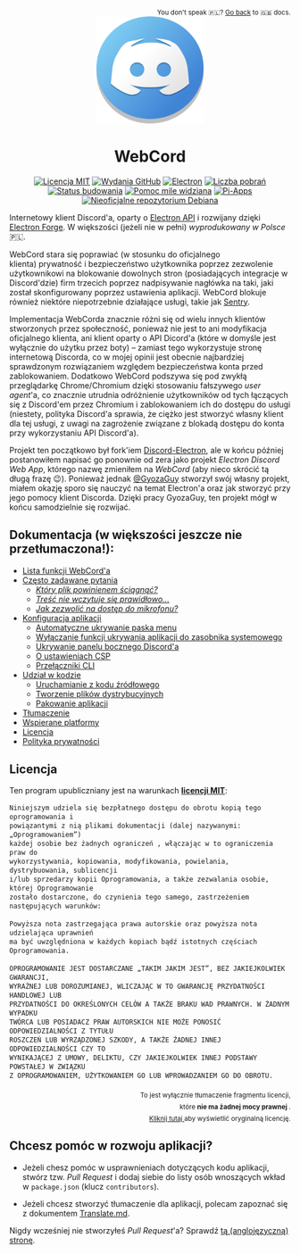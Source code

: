 <!--
  Jeżeli jesteś wstanie to przeczytać, to pewnie jedyne co tu zobaczysz poniżej, to jakaś
  niezrozumiała mieszanina tekstu i HTML. Dlatego dodałem do tego nieco "komentarzy",
  aby urozmaicić Ci czytanie tego w Notepadzie. Teraz jest to niezrozumiała mieszanina tekstu,
  HTML i irytujących komentarzy HTML ;).
 -->
<div align='right'>
<sub>
  You don't speak 🇵🇱️? <a href='../Readme.md'>Go back</a> to 🇬🇧️ docs.
</sub>
</div>
<div align='center'>
<a href='https://github.com/SpacingBat3/WebCord'> <img src='../../sources/assets/icons/app.png' width='192px'> </a> 
<h1>WebCord</h1>

<!--
                                 ______________________
                                /                      \ Ikonka stworzona przeze mnie
                                |                      | (NIE JEST KRADZIONA! :P)
                                |                      |
                                |     /--\____/--\     |
                                |    /   _    _   \    |
                                |   /   (_)  (_)   \   |
                                |  |     ______     |  |
                                |   \___/      \___/   |
                                |                      |
                                |                 \    |
                                \__________________\   |
                                                    \  |
                                                      \|
                                                        
						     
————————————————————————————————————— W e b C o r d —————————————————————————————————————

		       MIT • Electron • Pomoc mile widziana • Pi Apps • Repozytorium Debiana
-->

[![Licencja MIT](https://img.shields.io/github/license/SpacingBat3/WebCord?label=Licencja)](../../LICENSE)
[![Wydania GitHub](https://img.shields.io/github/release/SpacingBat3/electron-discord-webapp.svg?label=Wydania)](https://github.com/SpacingBat3/WebCord/tags)
[![Electron](https://img.shields.io/github/package-json/dependency-version/SpacingBat3/WebCord/dev/electron?color=%236CB2BF&label=Electron)](https://www.electronjs.org/)
[![Liczba pobrań](https://img.shields.io/github/downloads/SpacingBat3/electron-discord-webapp/total.svg?label=Pobrania&color=%236586B3)](https://github.com/SpacingBat3/releases)
[![Status budowania](https://img.shields.io/github/workflow/status/SpacingBat3/WebCord/Run%20tests?label=Budowanie&logo=github)](../../../actions/workflows/build.yml)
[![Pomoc mile widziana](https://img.shields.io/badge/Pomoc-mile%20widziana-brightgreen.svg)](#want-to-contribute-to-my-project)
[![Pi-Apps](https://badgen.net/badge/W%20Pi-Apps%3F/Tak!/c51a4a?icon=https://raw.githubusercontent.com/Botspot/pi-apps/master/icons/vector/logo.svg)](https://github.com/Botspot/pi-apps)
[![Nieoficjalne repozytorium Debiana](https://img.shields.io/endpoint?url=https%3A%2F%2Frunkit.io%2Fspacingbat3%2Fwebcord-debian-badge%2Fbranches%2Fmaster&label=Nieoficjalne)](https://itai-nelken.github.io/Webcord_debian-repo/)

</div>

<!-- ———————————————————————————————————————————————————————————————————————————————— -->

Internetowy klient Discord'a, oparty o [Electron API](https://github.com/electron/electron) i
rozwijany dzięki [Electron Forge](https://github.com/electron-userland/electron-forge).
W większości (jeżeli nie w pełni) *wyprodukowany w Polsce* 🇵🇱️.

WebCord stara się poprawiać (w stosunku do oficjalnego klienta) prywatność i bezpieczeństwo użytkownika poprzez
zezwolenie użytkownikowi na blokowanie dowolnych stron (posiadających integracje w Discord'dzie)
firm trzecich poprzez nadpisywanie nagłówka na taki, jaki został skonfigurowany poprzez ustawienia
aplikacji. WebCord blokuje również niektóre niepotrzebnie działające usługi, takie jak [Sentry](https://sentry.io).

Implementacja WebCorda znacznie różni się od wielu innych klientów stworzonych przez społeczność,
ponieważ nie jest to ani modyfikacja oficjalnego klienta, ani klient oparty o API Dicord'a (które
w domyśle jest wyłącznie do użytku przez boty) – zamiast tego wykorzystuje stronę internetową
Discorda, co w mojej opinii jest obecnie najbardziej sprawdzonym rozwiązaniem względem bezpieczeństwa
konta przed zablokowaniem. Dodatkowo WebCord podszywa się pod zwykłą przeglądarkę Chrome/Chromium
dzięki stosowaniu fałszywego *user agent*'a, co znacznie utrudnia odróżnienie użytkowników od tych
łączących się z Discord'em przez Chromium i zablokowaniem ich do dostępu do usługi (niestety, polityka
Discord'a sprawia, że ciężko jest stworzyć własny klient dla tej usługi, z uwagi na zagrożenie
związane z blokadą dostępu do konta przy wykorzystaniu API Discord'a).

Projekt ten początkowo był fork'iem [Discord-Electron](https://github.com/GyozaGuy/Discord-Electron),
ale w końcu później postanowiłem napisać go ponownie od zera jako projekt *Electron Discord Web App*,
którego nazwę zmieniłem na *WebCord* (aby nieco skrócić tą długą frazę 😉). Ponieważ jednak
[@GyozaGuy](https://github.com/GyozaGuy) stworzył swój własny projekt, miałem okazję sporo się nauczyć
na temat Electron'a oraz jak stworzyć przy jego pomocy klient Discorda. Dzięki pracy GyozaGuy,
ten projekt mógł w końcu samodzielnie się rozwijać.

## Dokumentacja (w większości jeszcze nie przetłumaczona!):
- [Lista funkcji WebCord'a](../Features.md)
- [Często zadawane pytania](../FAQ.md)
  - *[Który plik powinienem ściągnąć?](../FAQ.md#1-which-file-i-should-download)*
  - *[Treść nie wczytuje się prawidłowo...](../FAQ.md#2-imagevideocontent-does-not-load-properly-is-there-anything-i-can-do-about-it)*
  - *[Jak zezwolić na dostęp do mikrofonu?](../FAQ.md#3-how-to-get-a-microphone-permission-for-webcord)*
- [Konfiguracja aplikacji](../Settings.md)
  - [Automatyczne ukrywanie paska menu](../Settings.md#auto-hide-menu-bar)
  - [Wyłączanie funkcji ukrywania aplikacji do zasobnika systemowego](../Settings.md#disable-tray)
  - [Ukrywanie panelu bocznego Discord'a](../Settings.md#hide-side-bar)
  - [O ustawieniach CSP](../Settings.md#content-security-policy-settings)
  - [Przełączniki CLI](../Settings.md#cli-flags)
- [Udział w kodzie](../Contributing.md)
  - [Uruchamianie z kodu źródłowego](../Contributing.md#run)
  - [Tworzenie plików dystrybucyjnych](../Contributing.md#creating-distributables)
  - [Pakowanie aplikacji](../Contributing.md#packaging)
- [Tłumaczenie](../Translate.md)
- [Wspierane platformy](../Support.md)
- [Licencja](../../LICENSE)
- [Polityka prywatności](../Privacy.md)

## Licencja
Ten program upubliczniany jest na warunkach **[licencji MIT](../../LICENSE)**:
	
	Niniejszym udziela się bezpłatnego dostępu do obrotu kopią tego oprogramowania i
	powiązantymi z nią plikami dokumentacji (dalej nazywanymi: „Oprogramowaniem”)
	każdej osobie bez żadnych ograniczeń , włączając w to ograniczenia praw do
	wykorzystywania, kopiowania, modyfikowania, powielania, dystrybuowania, sublicencji
	i/lub sprzedarzy kopii Oprogramowania, a także zezwalania osobie, której Oprogramowanie
	zostało dostarczone, do czynienia tego samego, zastrzeżeniem następujących warunków:

	Powyższa nota zastrzegająca prawa autorskie oraz powyższa nota udzielająca uprawnień
	ma być uwzględniona w każdych kopiach bądź istotnych częściach Oprogramowania.

	OPROGRAMOWANIE JEST DOSTARCZANE „TAKIM JAKIM JEST”, BEZ JAKIEJKOLWIEK GWARANCJI,
	WYRAŹNEJ LUB DOROZUMIANEJ, WLICZAJĄC W TO GWARANCJĘ PRZYDATNOŚCI HANDLOWEJ LUB
	PRZYDATNOŚCI DO OKREŚLONYCH CELÓW A TAKŻE BRAKU WAD PRAWNYCH. W ŻADNYM WYPADKU
	TWÓRCA LUB POSIADACZ PRAW AUTORSKICH NIE MOŻE PONOSIĆ ODPOWIEDZIALNOŚCI Z TYTUŁU
	ROSZCZEŃ LUB WYRZĄDZONEJ SZKODY, A TAKŻE ŻADNEJ INNEJ ODPOWIEDZIALNOŚCI CZY TO
	WYNIKAJĄCEJ Z UMOWY, DELIKTU, CZY JAKIEJKOLWIEK INNEJ PODSTAWY POWSTAŁEJ W ZWIĄZKU
	Z OPROGRAMOWANIEM, UŻYTKOWANIEM GO LUB WPROWADZANIEM GO DO OBROTU.

<div align=right>

<sub> To jest wyłącznie tłumaczenie fragmentu licencji, <br>
które <strong> nie ma żadnej mocy prawnej </strong>. <br>
<a href='../../LICENSE'> Kliknij tutaj </a> aby wyświetlić oryginalną licencję. </sub>

</div>


## Chcesz pomóc w rozwoju aplikacji?

- Jeżeli chesz pomóc w usprawnieniach dotyczących kodu aplikacji, stwórz tzw. *Pull Request* i dodaj siebie
do listy osób wnoszących wkład w `package.json` (klucz `contributors`).

- Jeżeli chcesz stworzyć tłumaczenie dla aplikacji, polecam zapoznać się z dokumentem [Translate.md](../Translate.md).

Nigdy wcześniej nie stworzyłeś *Pull Request*'a? Sprawdź [tą (anglojęzyczną) stronę](https://makeapullrequest.com/).